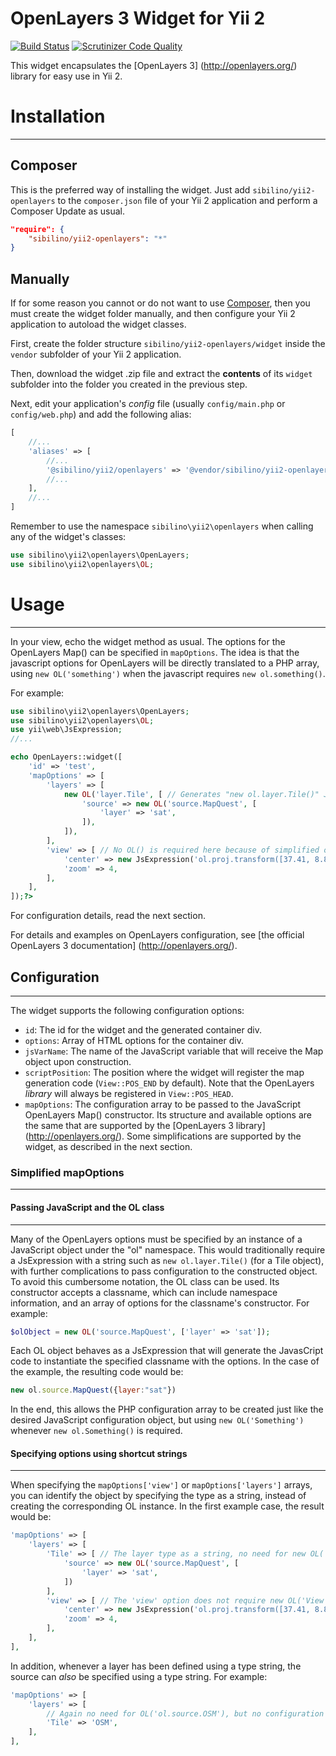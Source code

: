 OpenLayers 3 Widget for Yii 2
===============================
[![Build Status](https://scrutinizer-ci.com/g/Sibilino/yii2-openlayers/badges/build.png?b=master)](https://scrutinizer-ci.com/g/Sibilino/yii2-openlayers/build-status/master)
[![Scrutinizer Code Quality](https://scrutinizer-ci.com/g/Sibilino/yii2-openlayers/badges/quality-score.png?b=master)](https://scrutinizer-ci.com/g/Sibilino/yii2-openlayers/?branch=master)

This widget encapsulates the [OpenLayers 3] (http://openlayers.org/) library for easy use in Yii 2.

# Installation
---------------

## Composer
This is the preferred way of installing the widget. Just add `sibilino/yii2-openlayers` to the `composer.json` file of your Yii 2 application and perform a Composer Update as usual.
```json
"require": {
	"sibilino/yii2-openlayers": "*"
}
```

## Manually

If for some reason you cannot or do not want to use [Composer](https://getcomposer.org/ "Composer"), then you must create the widget folder manually, and then configure your Yii 2 application to autoload the widget classes.

First, create the folder structure `sibilino/yii2-openlayers/widget` inside the `vendor` subfolder of your Yii 2 application.

Then, download the widget .zip file and extract the **contents** of its `widget` subfolder into the folder you created in the previous step.

Next, edit your application's _config_ file (usually `config/main.php` or `config/web.php`) and add the following alias:
```php
[
	//...
	'aliases' => [
		//...
		'@sibilino/yii2/openlayers' => '@vendor/sibilino/yii2-openlayers/widget',
		//...
	],
	//...
]
```

Remember to use the namespace `sibilino\yii2\openlayers` when calling any of the widget's classes:
```php
use sibilino\yii2\openlayers\OpenLayers;
use sibilino\yii2\openlayers\OL;
```

# Usage
--------
In your view, echo the widget method as usual. The options for the OpenLayers Map() can be specified in `mapOptions`.
The idea is that the javascript options for OpenLayers will be directly translated to a PHP array, using `new OL('something')` when the javascript requires `new ol.something()`.

For example:
```php
use sibilino\yii2\openlayers\OpenLayers;
use sibilino\yii2\openlayers\OL;
use yii\web\JsExpression;
//...

echo OpenLayers::widget([
	'id' => 'test',
	'mapOptions' => [
		'layers' => [
			new OL('layer.Tile', [ // Generates "new ol.layer.Tile()" JS. See below for an explanation of the OL class.
				'source' => new OL('source.MapQuest', [
					'layer' => 'sat',
				]),
			]),
		],
		'view' => [ // No OL() is required here because of simplified option support (see below)
			'center' => new JsExpression('ol.proj.transform([37.41, 8.82], "EPSG:4326", "EPSG:3857")'),
			'zoom' => 4,
		],
	],
]);?>
```
For configuration details, read the next section.
 
For details and examples on OpenLayers configuration, see [the official OpenLayers 3 documentation] (http://openlayers.org/).

## Configuration
----------------
The widget supports the following configuration options:
* `id`: The id for the widget and the generated container div.
* `options`: Array of HTML options for the container div.
* `jsVarName`: The name of the JavaScript variable that will receive the Map object upon construction.
* `scriptPosition`: The position where the widget will register the map generation code (`View::POS_END` by default). Note that the OpenLayers _library_ will always be registered in `View::POS_HEAD`.
* `mapOptions`: The configuration array to be passed to the JavaScript OpenLayers Map() constructor. Its structure and available options are the same that are supported by the [OpenLayers 3 library] (http://openlayers.org/). Some simplifications are supported by the widget, as described in the next section.

### Simplified mapOptions
-------------------------
#### Passing JavaScript and the OL class
----------------------------------------
Many of the OpenLayers options must be specified by an instance of a JavaScript object under the "ol" namespace. This would traditionally require a JsExpression with a string such as `new ol.layer.Tile()` (for a Tile object), with further complications to pass configuration to the constructed object.
To avoid this cumbersome notation, the OL class can be used. Its constructor accepts a classname, which can include namespace information, and an array of options for the classname's constructor. For example:
```php
$olObject = new OL('source.MapQuest', ['layer' => 'sat']);
``` 
Each OL object behaves as a JsExpression that will generate the JavasCript code to instantiate the specified classname with the options. In the case of the example, the resulting code would be:
```javascript
new ol.source.MapQuest({layer:"sat"})
```
In the end, this allows the PHP configuration array to be created just like the desired JavaScript configuration object, but using `new OL('Something')` whenever `new ol.Something()` is required.
#### Specifying options using shortcut strings
----------------------------------------------
When specifying the `mapOptions['view']` or `mapOptions['layers']` arrays, you can identify the object by specifying the type as a string, instead of creating the corresponding OL instance. In the first example case, the result would be:
```php
'mapOptions' => [
	'layers' => [
		'Tile' => [ // The layer type as a string, no need for new OL('layer.Tile' ...)
			'source' => new OL('source.MapQuest', [
				'layer' => 'sat',
			])
		],
		'view' => [ // The 'view' option does not require new OL('View' ...) either
			'center' => new JsExpression('ol.proj.transform([37.41, 8.82], "EPSG:4326", "EPSG:3857")'),
			'zoom' => 4,
		],
	],
],
```
In addition, whenever a layer has been defined using a type string, the source can _also_ be specified using a type string. For example:
```php
'mapOptions' => [
	'layers' => [
		// Again no need for OL('ol.source.OSM'), but no configuration can be passed to the OSM object in this case.
		'Tile' => 'OSM',
	],
],
```